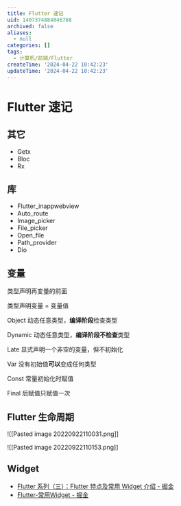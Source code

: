 ```yaml
---
title: Flutter 速记
uid: 1407374884046768
archived: false
aliases:
  - null
categories: []
tags:
  - 计算机/前端/Flutter
createTime: '2024-04-22 10:42:23'
updateTime: '2024-04-22 10:42:23'
---
```


# Flutter 速记

## 其它

- Getx
- Bloc
- Rx

## 库

- Flutter_inappwebview
- Auto_route
- Image_picker
- File_picker
- Open_file
- Path_provider
- Dio

## 变量

类型声明再变量的前面

类型声明变量 = 变量值

Object 动态任意类型，**编译阶段**检查类型

Dynamic 动态任意类型，**编译阶段不检查**类型

Late 显式声明一个非空的变量，但不初始化

Var 没有初始值**可以**变成任何类型

Const 常量初始化时赋值

Final 后赋值只赋值一次

## Flutter 生命周期

![[Pasted image 20220922110031.png]]

![[Pasted image 20220922110153.png]]

## Widget

- [Flutter 系列（三）：Flutter 特点及常用 Widget 介绍 - 掘金](https://juejin.cn/post/7134343543975313445)
- [Flutter-常用Widget - 掘金](https://juejin.cn/post/7025196336253239303)
